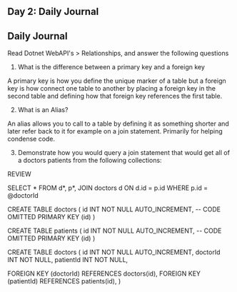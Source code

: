 ## Day 2: Daily Journal


## Daily Journal 

Read Dotnet WebAPI's > Relationships, and answer the following questions

1. What is the difference between a primary key and a foreign key

A primary key is how you define the unique marker of a table but a foreign key is how connect one table to another by placing a foreign key in the second table and defining how that foreign key references the first table.

2. What is an Alias?

An alias allows you to call to a table by defining it as something shorter and later refer back to it for example on a join statement. Primarily for helping condense code. 

3. Demonstrate how you would query a join statement that would get all of a doctors patients from the following collections:

REVIEW 

SELECT * 
FROM 
d*,
p*,
JOIN doctors d ON d.id = p.id
WHERE p.id = @doctorId

CREATE TABLE doctors (
  id INT NOT NULL AUTO_INCREMENT,
  -- CODE OMITTED
  PRIMARY KEY (id)
)

CREATE TABLE patients (
  id INT NOT NULL AUTO_INCREMENT,
  -- CODE OMITTED
  PRIMARY KEY (id)
)

CREATE TABLE doctors (
  id INT NOT NULL AUTO_INCREMENT,
  doctorId INT NOT NULL,
  patientId INT NOT NULL,

  FOREIGN KEY (doctorId)
    REFERENCES doctors(id),
  FOREIGN KEY (patientId)
    REFERENCES patients(id),
)

